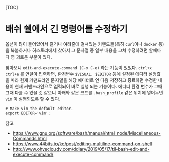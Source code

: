 [TOC]

# 배쉬 쉘에서 긴 명령어를 수정하기

옵션이 많이 들어있어서 길거나 여려줄에 걸쳐있는 커맨드들(특히 `curl`이나 `docker` 등)을 복붙하거나 히스토리에서 찾아서 그 문자열 중 일부 내용을 고쳐 수정하려면 할때마다 영 괴로운 부분이 있다.

찾아보니 `edit-and-execute-command (C-x C-e)` 라는 기능이 있었다. `ctrl+x ctrl+e` 를 연달아 입력하면, 환경변수 `$VISUAL, $EDITOR` 등에 설정된 에디터 설정값을 따라 현재 커맨드라인 문자열을 해당 에디터로 연 다음 저장하고 종료하면 수정한 내용이 현재 커맨드라인으로 입력되어 바로 실행 되는 기능이다. 에디터 환경 변수가 그때그때 다를 수 있을 것 같으니 아래와 같은 코드를 `.bash_profile` 같은 위치에 넣어두면 `vim` 이 실행되도록 할 수 있다.

```
# Make vim the default editor.
export EDITOR='vim';
````


참고

- https://www.gnu.org/software/bash/manual/html_node/Miscellaneous-Commands.html
- https://www.44bits.io/ko/post/editing-multiline-command-on-shell
- http://www.ohyecloudy.com/ddiary/2019/05/17/til-bash-edit-and-execute-command/
